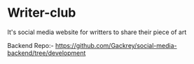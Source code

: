 # Writer-club
It's social media website for writters to share their piece of art

Backend Repo:- 
https://github.com/Gackrey/social-media-backend/tree/development
